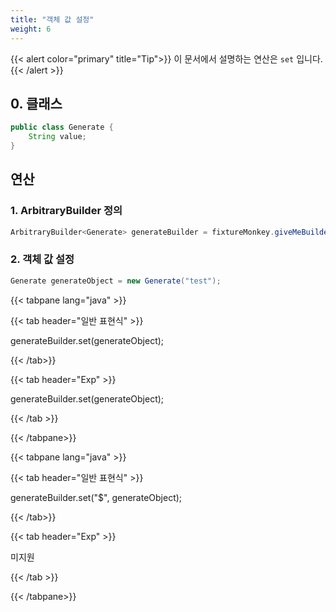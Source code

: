 ```yaml
---
title: "객체 값 설정"
weight: 6
---
```


{{< alert color="primary" title="Tip">}}
이 문서에서 설명하는 연산은 `set` 입니다.
{{< /alert >}}

## 0. 클래스

```java
public class Generate {
	String value;
}
```

## 연산
### 1. ArbitraryBuilder 정의

```java
ArbitraryBuilder<Generate> generateBuilder = fixtureMonkey.giveMeBuilder(Generate.class);
```

### 2. 객체 값 설정

```java
Generate generateObject = new Generate("test");
```



{{< tabpane lang="java" >}}

{{< tab header="일반 표현식" >}}


generateBuilder.set(generateObject);


{{< /tab>}}

{{< tab header="Exp" >}}


generateBuilder.set(generateObject);


{{< /tab >}}

{{< /tabpane>}}


{{< tabpane lang="java" >}}

{{< tab header="일반 표현식" >}}


generateBuilder.set("$", generateObject);


{{< /tab>}}

{{< tab header="Exp" >}}


미지원


{{< /tab >}}

{{< /tabpane>}}
